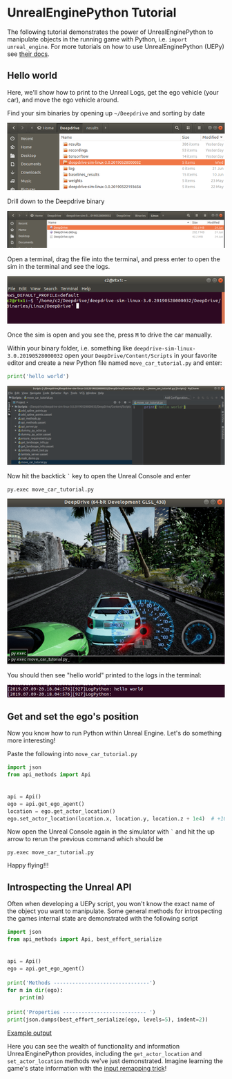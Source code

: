 # UnrealEnginePython Tutorial

The following tutorial demonstrates the power of UnrealEnginePython to manipulate objects in the running game with Python, i.e. `import unreal_engine`. For more tutorials on how to use UnrealEnginePython (UEPy) see [their docs](https://github.com/deepdrive/UnrealEnginePython/blob/master/README.md).

## Hello world
Here, we'll show how to print to the Unreal Logs, get the ego vehicle (your car), and move the ego vehicle around.

Find your sim binaries by opening up `~/Deepdrive` and sorting by date 

![Find sim bin](/docs/tutorial/uepy/find-sim-bin.png)

Drill down to the Deepdrive binary

![Drill down](/docs/tutorial/uepy/sim-bin-drill-down.png)

Open a terminal, drag the file into the terminal, and press enter to open the sim in the terminal and see the logs.

![Terminal open sim](/docs/tutorial/uepy/terminal-open-sim.png)

Once the sim is open and you see the, press `M` to drive the car manually.

Within your binary folder, i.e. something like `deepdrive-sim-linux-3.0.20190528000032` open your `DeepDrive/Content/Scripts` in your favorite editor and create a new Python file named `move_car_tutorial.py` and enter:  

```python
print('hello world')
```

![Editor open](/docs/tutorial/uepy/editor-open.png)

Now hit the backtick `` ` `` key to open the Unreal Console and enter

```
py.exec move_car_tutorial.py
```

![Unreal Console Hello World](/docs/tutorial/uepy/unreal-console-hello-world.png)

You should then see "hello world" printed to the logs in the terminal:

![Terminal Hello World](/docs/tutorial/uepy/terminal-hello-world.png)

## Get and set the ego's position

Now you know how to run Python within Unreal Engine. Let's do something more interesting!

Paste the following into `move_car_tutorial.py`


```python
import json
from api_methods import Api


api = Api()
ego = api.get_ego_agent()
location = ego.get_actor_location()
ego.set_actor_location(location.x, location.y, location.z + 1e4)  # +100m
```

Now open the Unreal Console again in the simulator with `` ` `` and hit the up arrow to rerun the previous command which should be 

```
py.exec move_car_tutorial.py
```

Happy flying!!!

## Introspecting the Unreal API

Often when developing a UEPy script, you won't know the exact name of the object you want to manipulate. Some general methods for introspecting the games internal state are demonstrated with the following script

```python
import json
from api_methods import Api, best_effort_serialize


api = Api()
ego = api.get_ego_agent()

print('Methods -------------------------------')
for m in dir(ego):
    print(m)

print('Properties --------------------------- ')
print(json.dumps(best_effort_serialize(ego, levels=5), indent=2))

```

[Example output](https://gist.githubusercontent.com/crizCraig/b9f9f86dc404a5658a85328e490d585e/raw/111e2e717d06ccd928683a782d7a70009a785a62/gistfile1.txt) 

Here you can see the wealth of functionality and information UnrealEnginePython provides, including the `get_actor_location` and `set_actor_location` methods we've just demonstrated. Imagine learning the game's state information with the [input remapping trick](https://arxiv.org/abs/1504.00702)! 
